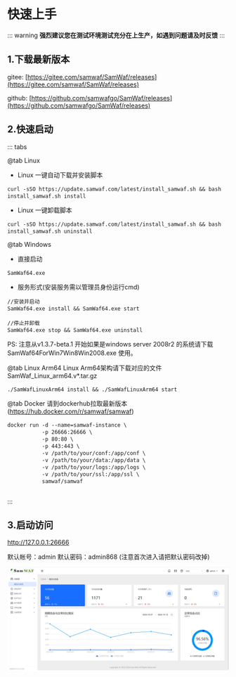 # 快速上手

::: warning
**强烈建议您在测试环境测试充分在上生产，如遇到问题请及时反馈**
:::

## 1.下载最新版本 <Badge text="v1.3.15" type="tip" />
gitee:  [https://gitee.com/samwaf/SamWaf/releases](https://gitee.com/samwaf/SamWaf/releases)

github: [https://github.com/samwafgo/SamWaf/releases](https://github.com/samwafgo/SamWaf/releases)

## 2.快速启动

::: tabs

@tab Linux

- Linux 一键自动下载并安装脚本
```
curl -sSO https://update.samwaf.com/latest/install_samwaf.sh && bash install_samwaf.sh install 
``` 

- Linux 一键卸载脚本
```
curl -sSO https://update.samwaf.com/latest/install_samwaf.sh && bash install_samwaf.sh uninstall 
```
 

@tab Windows

- 直接启动
```
SamWaf64.exe
```
- 服务形式(安装服务需以管理员身份运行cmd)
```
//安装并启动
SamWaf64.exe install && SamWaf64.exe start

//停止并卸载
SamWaf64.exe stop && SamWaf64.exe uninstall
```



PS:
注意从v1.3.7-beta.1 开始如果是windows server 2008r2 的系统请下载 SamWaf64ForWin7Win8Win2008.exe 使用。

@tab Linux Arm64
Linux Arm64架构请下载对应的文件 SamWaf_Linux_arm64.v*.tar.gz
 
```
./SamWafLinuxArm64 install && ./SamWafLinuxArm64 start
```
@tab Docker
请到dockerhub拉取最新版本 (https://hub.docker.com/r/samwaf/samwaf)

```
docker run -d --name=samwaf-instance \
           -p 26666:26666 \
           -p 80:80 \
           -p 443:443 \
           -v /path/to/your/conf:/app/conf \
           -v /path/to/your/data:/app/data \
           -v /path/to/your/logs:/app/logs \
           -v /path/to/your/ssl:/app/ssl \
           samwaf/samwaf


```
:::


## 3.启动访问

http://127.0.0.1:26666

默认帐号：admin  默认密码：admin868 (注意首次进入请把默认密码改掉)

![SamWaf主画面](/images/overview.png)